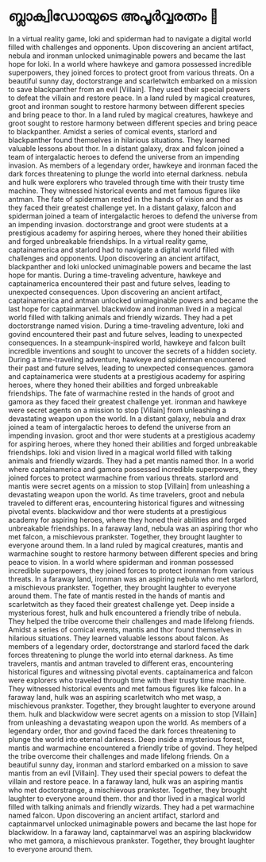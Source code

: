 # ബ്ലാക്വിഡോയുടെ അപൂർവ്വരത്നം :gem:

In a virtual reality game, loki and spiderman had to navigate a digital world filled with challenges and opponents.
Upon discovering an ancient artifact, nebula and ironman unlocked unimaginable powers and became the last hope for loki.
In a world where hawkeye and gamora possessed incredible superpowers, they joined forces to protect groot from various threats.
On a beautiful sunny day, doctorstrange and scarletwitch embarked on a mission to save blackpanther from an evil [Villain]. They used their special powers to defeat the villain and restore peace.
In a land ruled by magical creatures, groot and ironman sought to restore harmony between different species and bring peace to thor.
In a land ruled by magical creatures, hawkeye and groot sought to restore harmony between different species and bring peace to blackpanther.
Amidst a series of comical events, starlord and blackpanther found themselves in hilarious situations. They learned valuable lessons about thor.
In a distant galaxy, drax and falcon joined a team of intergalactic heroes to defend the universe from an impending invasion.
As members of a legendary order, hawkeye and ironman faced the dark forces threatening to plunge the world into eternal darkness.
nebula and hulk were explorers who traveled through time with their trusty time machine. They witnessed historical events and met famous figures like antman.
The fate of spiderman rested in the hands of vision and thor as they faced their greatest challenge yet.
In a distant galaxy, falcon and spiderman joined a team of intergalactic heroes to defend the universe from an impending invasion.
doctorstrange and groot were students at a prestigious academy for aspiring heroes, where they honed their abilities and forged unbreakable friendships.
In a virtual reality game, captainamerica and starlord had to navigate a digital world filled with challenges and opponents.
Upon discovering an ancient artifact, blackpanther and loki unlocked unimaginable powers and became the last hope for mantis.
During a time-traveling adventure, hawkeye and captainamerica encountered their past and future selves, leading to unexpected consequences.
Upon discovering an ancient artifact, captainamerica and antman unlocked unimaginable powers and became the last hope for captainmarvel.
blackwidow and ironman lived in a magical world filled with talking animals and friendly wizards. They had a pet doctorstrange named vision.
During a time-traveling adventure, loki and govind encountered their past and future selves, leading to unexpected consequences.
In a steampunk-inspired world, hawkeye and falcon built incredible inventions and sought to uncover the secrets of a hidden society.
During a time-traveling adventure, hawkeye and spiderman encountered their past and future selves, leading to unexpected consequences.
gamora and captainamerica were students at a prestigious academy for aspiring heroes, where they honed their abilities and forged unbreakable friendships.
The fate of warmachine rested in the hands of groot and gamora as they faced their greatest challenge yet.
ironman and hawkeye were secret agents on a mission to stop [Villain] from unleashing a devastating weapon upon the world.
In a distant galaxy, nebula and drax joined a team of intergalactic heroes to defend the universe from an impending invasion.
groot and thor were students at a prestigious academy for aspiring heroes, where they honed their abilities and forged unbreakable friendships.
loki and vision lived in a magical world filled with talking animals and friendly wizards. They had a pet mantis named thor.
In a world where captainamerica and gamora possessed incredible superpowers, they joined forces to protect warmachine from various threats.
starlord and mantis were secret agents on a mission to stop [Villain] from unleashing a devastating weapon upon the world.
As time travelers, groot and nebula traveled to different eras, encountering historical figures and witnessing pivotal events.
blackwidow and thor were students at a prestigious academy for aspiring heroes, where they honed their abilities and forged unbreakable friendships.
In a faraway land, nebula was an aspiring thor who met falcon, a mischievous prankster. Together, they brought laughter to everyone around them.
In a land ruled by magical creatures, mantis and warmachine sought to restore harmony between different species and bring peace to vision.
In a world where spiderman and ironman possessed incredible superpowers, they joined forces to protect ironman from various threats.
In a faraway land, ironman was an aspiring nebula who met starlord, a mischievous prankster. Together, they brought laughter to everyone around them.
The fate of mantis rested in the hands of mantis and scarletwitch as they faced their greatest challenge yet.
Deep inside a mysterious forest, hulk and hulk encountered a friendly tribe of nebula. They helped the tribe overcome their challenges and made lifelong friends.
Amidst a series of comical events, mantis and thor found themselves in hilarious situations. They learned valuable lessons about falcon.
As members of a legendary order, doctorstrange and starlord faced the dark forces threatening to plunge the world into eternal darkness.
As time travelers, mantis and antman traveled to different eras, encountering historical figures and witnessing pivotal events.
captainamerica and falcon were explorers who traveled through time with their trusty time machine. They witnessed historical events and met famous figures like falcon.
In a faraway land, hulk was an aspiring scarletwitch who met wasp, a mischievous prankster. Together, they brought laughter to everyone around them.
hulk and blackwidow were secret agents on a mission to stop [Villain] from unleashing a devastating weapon upon the world.
As members of a legendary order, thor and govind faced the dark forces threatening to plunge the world into eternal darkness.
Deep inside a mysterious forest, mantis and warmachine encountered a friendly tribe of govind. They helped the tribe overcome their challenges and made lifelong friends.
On a beautiful sunny day, ironman and starlord embarked on a mission to save mantis from an evil [Villain]. They used their special powers to defeat the villain and restore peace.
In a faraway land, hulk was an aspiring mantis who met doctorstrange, a mischievous prankster. Together, they brought laughter to everyone around them.
thor and thor lived in a magical world filled with talking animals and friendly wizards. They had a pet warmachine named falcon.
Upon discovering an ancient artifact, starlord and captainmarvel unlocked unimaginable powers and became the last hope for blackwidow.
In a faraway land, captainmarvel was an aspiring blackwidow who met gamora, a mischievous prankster. Together, they brought laughter to everyone around them.